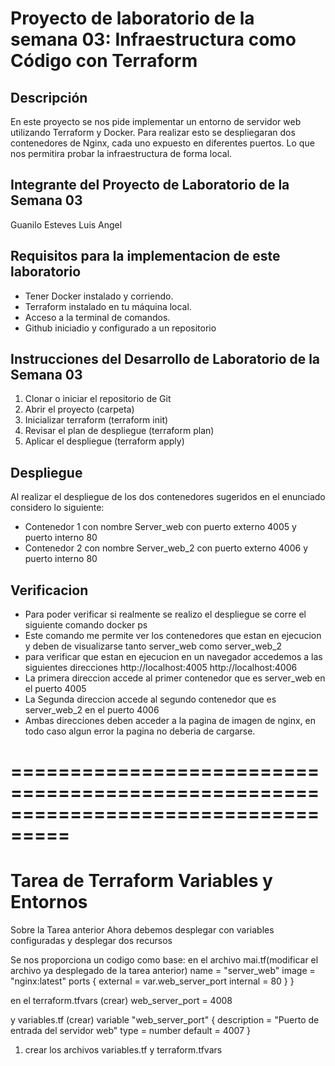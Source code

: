 # Proyecto de laboratorio de la semana 03: Infraestructura como Código con Terraform

## Descripción

En este proyecto se nos pide implementar un entorno de servidor web utilizando Terraform y Docker.
Para realizar esto se despliegaran dos contenedores de Nginx, cada uno expuesto en diferentes puertos.
Lo que nos permitira probar la infraestructura de forma local.

## Integrante del Proyecto de Laboratorio de la Semana 03

Guanilo Esteves Luis Angel

## Requisitos para la implementacion de este laboratorio

- Tener Docker instalado y corriendo.
- Terraform instalado en tu máquina local.
- Acceso a la terminal de comandos.
- Github iniciadio y configurado a un repositorio

## Instrucciones del Desarrollo de Laboratorio de la Semana 03

1. Clonar o iniciar el repositorio de Git
2. Abrir el proyecto (carpeta)
3. Inicializar terraform (terraform init)
4. Revisar el plan de despliegue (terraform plan)
5. Aplicar el despliegue (terraform apply)

## Despliegue
Al realizar el despliegue de los dos contenedores sugeridos en el enunciado considero lo siguiente:
- Contenedor 1 con nombre Server_web con puerto externo 4005 y puerto interno 80
- Contenedor 2 con nombre Server_web_2 con puerto externo 4006 y puerto interno 80

## Verificacion
- Para poder verificar si realmente se realizo el despliegue se corre el siguiente comando
docker ps
- Este comando me permite ver los contenedores que estan en ejecucion y deben de visualizarse tanto server_web como server_web_2
- para verificar que estan en ejecucion en un navegador accedemos a las siguientes direcciones
        http://localhost:4005
        http://localhost:4006
 - La primera direccion accede al primer contenedor que es server_web en el puerto 4005
 - La Segunda direccion accede al segundo contenedor que es server_web_2 en el puerto 4006
 - Ambas direcciones deben acceder a la pagina de imagen de nginx, en todo caso algun error la pagina no deberia de cargarse.
 
===================================================================================
===================================================================================


 # Tarea de Terraform Variables y Entornos

 Sobre la Tarea anterior Ahora debemos desplegar con variables configuradas y desplegar dos recursos

 Se nos proporciona un codigo como base:
 en el archivo mai.tf(modificar el archivo ya desplegado de la tarea anterior)
 name  = "server_web"
  image = "nginx:latest"
  ports {
    external = var.web_server_port
    internal = 80
  }
}

en el terraform.tfvars (crear)
web_server_port = 4008


y variables.tf (crear)
variable "web_server_port" {
  description = "Puerto de entrada del servidor web"
  type        = number
  default     = 4007
}

1. crear los archivos variables.tf y terraform.tfvars